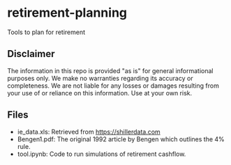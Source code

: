 # retirement-planning
Tools to plan for retirement

## Disclaimer

The information in this repo is provided "as is" for general informational purposes only. We make no warranties regarding its accuracy or completeness. We are not liable for any losses or damages resulting from your use of or reliance on this information. Use at your own risk.

## Files

- ie_data.xls: Retrieved from https://shillerdata.com
- Bengen1.pdf: The original 1992 article by Bengen which outlines the 4% rule.
- tool.ipynb: Code to run simulations of retirement cashflow.

